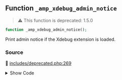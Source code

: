 ## Function `_amp_xdebug_admin_notice`

> :warning: This function is deprecated: 1.5.0

```php
function _amp_xdebug_admin_notice();
```

Print admin notice if the Xdebug extension is loaded.

### Source

:link: [includes/deprecated.php:269](../../includes/deprecated.php#L269-L284)

<details>
<summary>Show Code</summary>

```php
function _amp_xdebug_admin_notice() {
	_deprecated_function( __FUNCTION__, '1.5.0' );

	?>
	<div class="notice notice-warning">
		<p>
			<?php
			esc_html_e(
				'Your server currently has the Xdebug PHP extension loaded. This can cause some of the AMP plugin\'s processes to timeout depending on your system resources and configuration. Please deactivate Xdebug for the best experience.',
				'amp'
			);
			?>
		</p>
	</div>
	<?php
}
```

</details>
